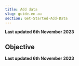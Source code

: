 ```yaml
---
title: Add data
slug: guide.en-au
section: Get-Started-Add-Data
---
```


**Last updated 6th November 2023**



## Objective  

**Last updated 6th November 2023**

